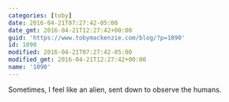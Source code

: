 ```yaml
---
categories: [toby]
date: 2016-04-21T07:27:42-05:00
date_gmt: 2016-04-21T12:27:42+00:00
guid: 'https://www.tobymackenzie.com/blog/?p=1090'
id: 1090
modified: 2016-04-21T07:27:42-05:00
modified_gmt: 2016-04-21T12:27:42+00:00
name: '1090'
---
```


Sometimes, I feel like an alien, sent down to observe the humans.
